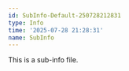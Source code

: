 ```yaml
---
id: SubInfo-Default-250728212831
type: Info
time: '2025-07-28 21:28:31'
name: SubInfo
---
```

This is a sub-info file.
